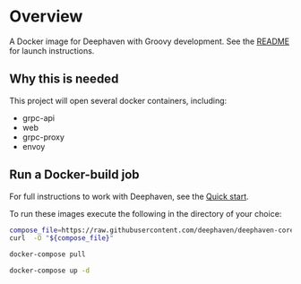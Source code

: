 
# Overview

A Docker image for Deephaven with Groovy development. See the [README](https://github.com/deephaven/deephaven-core/blob/main/README.md#launch-groovy--java) for launch instructions.

## Why this is needed

This project will open several docker containers, including:
 - grpc-api
 - web
 - grpc-proxy
 - envoy

## Run a Docker-build job

For full instructions to work with Deephaven, see the [Quick start](https://deephaven.io/core/docs/tutorials/quickstart).

To run these images execute the following in the directory of your choice:

```bash
compose_file=https://raw.githubusercontent.com/deephaven/deephaven-core/main/containers/groovy/docker-compose.yml
curl  -O "${compose_file}"

docker-compose pull

docker-compose up -d
```
